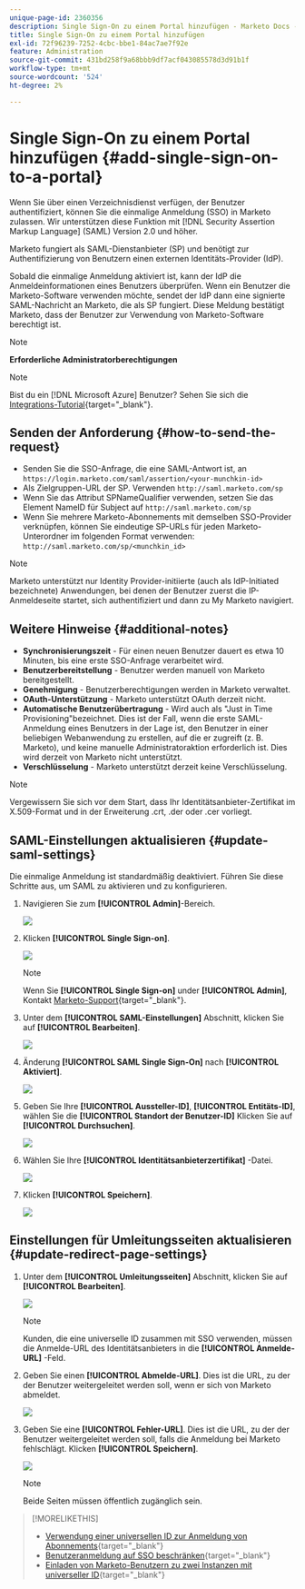 ```yaml
---
unique-page-id: 2360356
description: Single Sign-On zu einem Portal hinzufügen - Marketo Docs - Produktdokumentation
title: Single Sign-On zu einem Portal hinzufügen
exl-id: 72f96239-7252-4cbc-bbe1-84ac7ae7f92e
feature: Administration
source-git-commit: 431bd258f9a68bbb9df7acf043085578d3d91b1f
workflow-type: tm+mt
source-wordcount: '524'
ht-degree: 2%

---
```


# Single Sign-On zu einem Portal hinzufügen {#add-single-sign-on-to-a-portal}

Wenn Sie über einen Verzeichnisdienst verfügen, der Benutzer authentifiziert, können Sie die einmalige Anmeldung (SSO) in Marketo zulassen. Wir unterstützen diese Funktion mit [!DNL Security Assertion Markup Language] (SAML) Version 2.0 und höher.

Marketo fungiert als SAML-Dienstanbieter (SP) und benötigt zur Authentifizierung von Benutzern einen externen Identitäts-Provider (IdP).

Sobald die einmalige Anmeldung aktiviert ist, kann der IdP die Anmeldeinformationen eines Benutzers überprüfen. Wenn ein Benutzer die Marketo-Software verwenden möchte, sendet der IdP dann eine signierte SAML-Nachricht an Marketo, die als SP fungiert. Diese Meldung bestätigt Marketo, dass der Benutzer zur Verwendung von Marketo-Software berechtigt ist.

>[!NOTE]
>
>**Erforderliche Administratorberechtigungen**

>[!NOTE]
>
>Bist du ein [!DNL Microsoft Azure] Benutzer? Sehen Sie sich die [Integrations-Tutorial](https://azure.microsoft.com/en-us/documentation/articles/active-directory-saas-marketo-tutorial/){target="_blank"}.

## Senden der Anforderung {#how-to-send-the-request}

* Senden Sie die SSO-Anfrage, die eine SAML-Antwort ist, an `https://login.marketo.com/saml/assertion/<your-munchkin-id>`
* Als Zielgruppen-URL der SP. Verwenden `http://saml.marketo.com/sp`
* Wenn Sie das Attribut SPNameQualifier verwenden, setzen Sie das Element NameID für Subject auf `http://saml.marketo.com/sp`
* Wenn Sie mehrere Marketo-Abonnements mit demselben SSO-Provider verknüpfen, können Sie eindeutige SP-URLs für jeden Marketo-Unterordner im folgenden Format verwenden: `http://saml.marketo.com/sp/<munchkin_id>`

>[!NOTE]
>
>Marketo unterstützt nur Identity Provider-initiierte (auch als IdP-Initiated bezeichnete) Anwendungen, bei denen der Benutzer zuerst die IP-Anmeldeseite startet, sich authentifiziert und dann zu My Marketo navigiert.

## Weitere Hinweise {#additional-notes}

* **Synchronisierungszeit** - Für einen neuen Benutzer dauert es etwa 10 Minuten, bis eine erste SSO-Anfrage verarbeitet wird.
* **Benutzerbereitstellung** - Benutzer werden manuell von Marketo bereitgestellt.
* **Genehmigung** - Benutzerberechtigungen werden in Marketo verwaltet.
* **OAuth-Unterstützung** - Marketo unterstützt OAuth derzeit nicht.
* **Automatische Benutzerübertragung** - Wird auch als &quot;Just in Time Provisioning&quot;bezeichnet. Dies ist der Fall, wenn die erste SAML-Anmeldung eines Benutzers in der Lage ist, den Benutzer in einer beliebigen Webanwendung zu erstellen, auf die er zugreift (z. B. Marketo), und keine manuelle Administratoraktion erforderlich ist. Dies wird derzeit von Marketo nicht unterstützt.
* **Verschlüsselung** - Marketo unterstützt derzeit keine Verschlüsselung.

>[!NOTE]
>
>Vergewissern Sie sich vor dem Start, dass Ihr Identitätsanbieter-Zertifikat im X.509-Format und in der Erweiterung .crt, .der oder .cer vorliegt.

## SAML-Einstellungen aktualisieren {#update-saml-settings}

Die einmalige Anmeldung ist standardmäßig deaktiviert. Führen Sie diese Schritte aus, um SAML zu aktivieren und zu konfigurieren.

1. Navigieren Sie zum **[!UICONTROL Admin]**-Bereich.

   ![](assets/add-single-sign-on-to-a-portal-1.png)

1. Klicken **[!UICONTROL Single Sign-on]**.

   ![](assets/add-single-sign-on-to-a-portal-2.png)

   >[!NOTE]
   >
   >Wenn Sie **[!UICONTROL Single Sign-on]** under **[!UICONTROL Admin]**, Kontakt [Marketo-Support](https://nation.marketo.com/t5/Support/ct-p/Support){target="_blank"}.

1. Unter dem **[!UICONTROL SAML-Einstellungen]** Abschnitt, klicken Sie auf **[!UICONTROL Bearbeiten]**.

   ![](assets/add-single-sign-on-to-a-portal-3.png)

1. Änderung **[!UICONTROL SAML Single Sign-On]** nach **[!UICONTROL Aktiviert]**.

   ![](assets/add-single-sign-on-to-a-portal-4.png)

1. Geben Sie Ihre **[!UICONTROL Aussteller-ID]**, **[!UICONTROL Entitäts-ID]**, wählen Sie die **[!UICONTROL Standort der Benutzer-ID]** Klicken Sie auf **[!UICONTROL Durchsuchen]**.

   ![](assets/add-single-sign-on-to-a-portal-5.png)

1. Wählen Sie Ihre **[!UICONTROL Identitätsanbieterzertifikat]** -Datei.

   ![](assets/add-single-sign-on-to-a-portal-6.png)

1. Klicken **[!UICONTROL Speichern]**.

   ![](assets/add-single-sign-on-to-a-portal-7.png)

## Einstellungen für Umleitungsseiten aktualisieren {#update-redirect-page-settings}

1. Unter dem **[!UICONTROL Umleitungsseiten]** Abschnitt, klicken Sie auf **[!UICONTROL Bearbeiten]**.

   ![](assets/add-single-sign-on-to-a-portal-8.png)

   >[!NOTE]
   >
   >Kunden, die eine universelle ID zusammen mit SSO verwenden, müssen die Anmelde-URL des Identitätsanbieters in die **[!UICONTROL Anmelde-URL]** -Feld.

1. Geben Sie einen **[!UICONTROL Abmelde-URL]**. Dies ist die URL, zu der der Benutzer weitergeleitet werden soll, wenn er sich von Marketo abmeldet.

   ![](assets/add-single-sign-on-to-a-portal-9.png)

1. Geben Sie eine **[!UICONTROL Fehler-URL]**. Dies ist die URL, zu der der Benutzer weitergeleitet werden soll, falls die Anmeldung bei Marketo fehlschlägt. Klicken **[!UICONTROL Speichern]**.

   ![](assets/add-single-sign-on-to-a-portal-10.png)

   >[!NOTE]
   >
   >Beide Seiten müssen öffentlich zugänglich sein.

>[!MORELIKETHIS]
>
>* [Verwendung einer universellen ID zur Anmeldung von Abonnements](/help/marketo/product-docs/administration/settings/using-a-universal-id-for-subscription-login.md){target="_blank"}
>* [Benutzeranmeldung auf SSO beschränken](/help/marketo/product-docs/administration/additional-integrations/restrict-user-login-to-sso-only.md){target="_blank"}
>* [Einladen von Marketo-Benutzern zu zwei Instanzen mit universeller ID](https://nation.marketo.com/t5/Knowledgebase/Inviting-Marketo-Users-to-Two-Instances-with-Universal-ID-UID/ta-p/251122){target="_blank"}
